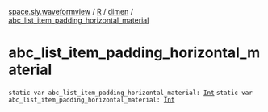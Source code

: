 [space.siy.waveformview](../../index.md) / [R](../index.md) / [dimen](index.md) / [abc_list_item_padding_horizontal_material](./abc_list_item_padding_horizontal_material.md)

# abc_list_item_padding_horizontal_material

`static var abc_list_item_padding_horizontal_material: `[`Int`](https://kotlinlang.org/api/latest/jvm/stdlib/kotlin/-int/index.html)
`static var abc_list_item_padding_horizontal_material: `[`Int`](https://kotlinlang.org/api/latest/jvm/stdlib/kotlin/-int/index.html)